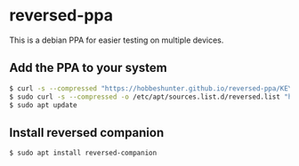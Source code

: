 # reversed-ppa
This is a debian PPA for easier testing on multiple devices.

## Add the PPA to your system

```sh
$ curl -s --compressed "https://hobbeshunter.github.io/reversed-ppa/KEY.gpg" | sudo apt-key add -
$ sudo curl -s --compressed -o /etc/apt/sources.list.d/reversed.list "https://hobbeshunter.github.io/reversed-ppa/reversed.list"
$ sudo apt update
```

## Install reversed companion

```sh
$ sudo apt install reversed-companion
```
